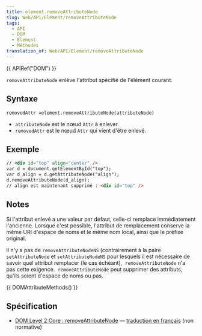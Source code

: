 ```yaml
---
title: element.removeAttributeNode
slug: Web/API/Element/removeAttributeNode
tags:
  - API
  - DOM
  - Element
  - Méthodes
translation_of: Web/API/Element/removeAttributeNode
---
```

{{ APIRef("DOM") }}

`removeAttributeNode` enlève l'attribut spécifié de l'élément courant.

## Syntaxe

    removedAttr =element.removeAttributeNode(attributeNode)

- `attributeNode` est le nœud `Attr` à enlever.
- `removedAttr` est le nœud `Attr` qui vient d'être enlevé.

## Exemple

```html
// <div id="top" align="center" />
var d = document.getElementById("top");
var d_align = d.getAttributeNode("align");
d.removeAttributeNode(d_align);
// align est maintenant supprimé : <div id="top" />
```

## Notes

Si l'attribut enlevé a une valeur par défaut, celle-ci remplace immédiatement l'ancienne. Lorsque c'est possible, l'attribut de remplacement conserve la même URI d'espace de noms et le même nom local, ainsi que le préfixe original.

Il n'y a pas de `removeAttributeNodeNS` (contrairement à la paire `setAttributeNode` et `setAttributeNodeNS` pour lesquels il est nécessaire de savoir quel attribut remplacer (le cas échéant),  `removeAttributeNode` n'a pas cette exigence.  `removeAttributeNode` peut supprimer des attributs, qu'ils soient d'espace de noms ou pas.

{{ DOMAttributeMethods() }}

## Spécification

- [DOM Level 2 Core : removeAttributeNode](http://www.w3.org/TR/DOM-Level-2-Core/core.html#ID-D589198) — [traduction en français](http://www.yoyodesign.org/doc/w3c/dom2-core/core.html#ID-D589198) (non normative)

